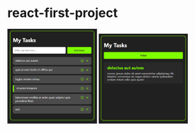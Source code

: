 # react-first-project
<img src="./img/preview.PNG" width="40%"> <img src="./img/TaskDetailPreview.PNG" width="40%"> 
